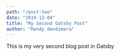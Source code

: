 ```yaml
---
path: "/post-two" 
date: "2019-12-04"  
title: "My Second Gatsby Post" 
author: "Rendy dendimara"
---
```


This is my very second blog post in Gatsby
